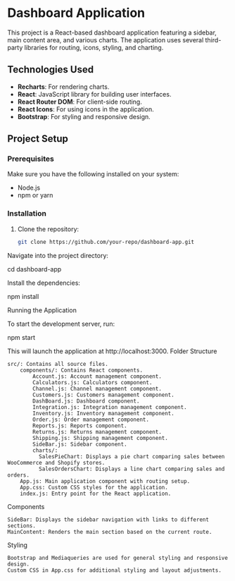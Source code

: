 # Dashboard Application

This project is a React-based dashboard application featuring a sidebar, main content area, and various charts. The application uses several third-party libraries for routing, icons, styling, and charting.

## Technologies Used

- **Recharts**: For rendering charts.
- **React**: JavaScript library for building user interfaces.
- **React Router DOM**: For client-side routing.
- **React Icons**: For using icons in the application.
- **Bootstrap**: For styling and responsive design.

## Project Setup

### Prerequisites

Make sure you have the following installed on your system:

- Node.js
- npm or yarn

### Installation

1. Clone the repository:
   ```bash
   git clone https://github.com/your-repo/dashboard-app.git

Navigate into the project directory:

cd dashboard-app

Install the dependencies:


npm install

Running the Application

To start the development server, run:

npm start


This will launch the application at http://localhost:3000.
Folder Structure

    src/: Contains all source files.
        components/: Contains React components.
            Account.js: Account management component.
            Calculators.js: Calculators component.
            Channel.js: Channel management component.
            Customers.js: Customers management component.
            DashBoard.js: Dashboard component.
            Integration.js: Integration management component.
            Inventory.js: Inventory management component.
            Order.js: Order management component.
            Reports.js: Reports component.
            Returns.js: Returns management component.
            Shipping.js: Shipping management component.
            SideBar.js: Sidebar component.
            charts/:
              SalesPieChart: Displays a pie chart comparing sales between WooCommerce and Shopify stores.
              SalesOrdersChart: Displays a line chart comparing sales and orders.
        App.js: Main application component with routing setup.
        App.css: Custom CSS styles for the application.
        index.js: Entry point for the React application.

Components

    SideBar: Displays the sidebar navigation with links to different sections.
    MainContent: Renders the main section based on the current route.
Styling

    Bootstrap and Mediaqueries are used for general styling and responsive design.
    Custom CSS in App.css for additional styling and layout adjustments.
